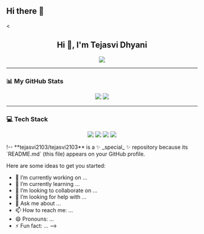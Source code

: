 ## Hi there 👋

<<h2 align="center">Hi 👋, I'm Tejasvi Dhyani</h2>

<p align="center">
  <img src="https://readme-typing-svg.herokuapp.com?color=36BCF7&size=22&center=true&vCenter=true&width=500&height=45&lines=Aspiring+Data+Analyst;Skilled+in+SQL%2C+Power+BI%2C+Excel;Actively+Learning+and+Building+Projects" />
</p>

---

### 📊 My GitHub Stats
<p align="center">
  <img src="https://github-readme-stats.vercel.app/api?username=tejasvi2103&show_icons=true&theme=tokyonight" />
  <img src="https://github-readme-stats.vercel.app/api/top-langs/?username=tejasvi2103&layout=compact&theme=tokyonight" />
</p>

---

### 💻 Tech Stack
<p align="center">
  <img src="https://img.shields.io/badge/SQL-3776AB?style=for-the-badge&logo=mysql&logoColor=white" />
  <img src="https://img.shields.io/badge/Power%20BI-F2C811?style=for-the-badge&logo=powerbi&logoColor=black" />
  <img src="https://img.shields.io/badge/Excel-217346?style=for-the-badge&logo=microsoft-excel&logoColor=white" />
  <img src="https://img.shields.io/badge/GitHub-181717?style=for-the-badge&logo=github&logoColor=white" />
</p>!--
**tejasvi2103/tejasvi2103** is a ✨ _special_ ✨ repository because its `README.md` (this file) appears on your GitHub profile.

Here are some ideas to get you started:

- 🔭 I’m currently working on ...
- 🌱 I’m currently learning ...
- 👯 I’m looking to collaborate on ...
- 🤔 I’m looking for help with ...
- 💬 Ask me about ...
- 📫 How to reach me: ...
- 😄 Pronouns: ...
- ⚡ Fun fact: ...
-->
